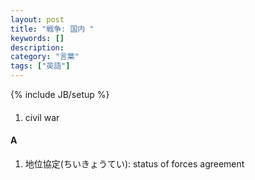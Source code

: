 ```yaml
---
layout: post
title: "戦争: 国内 "
keywords: []
description: 
category: "言葉"
tags: ["英語"]
---
```

{% include JB/setup %}

####
1. civil war



#### A
1. 地位協定(ちいきょうてい): status of forces agreement
